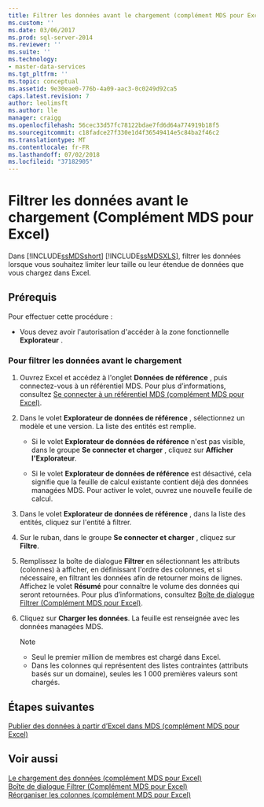 ```yaml
---
title: Filtrer les données avant le chargement (complément MDS pour Excel) | Microsoft Docs
ms.custom: ''
ms.date: 03/06/2017
ms.prod: sql-server-2014
ms.reviewer: ''
ms.suite: ''
ms.technology:
- master-data-services
ms.tgt_pltfrm: ''
ms.topic: conceptual
ms.assetid: 9e30eae0-776b-4a09-aac3-0c0249d92ca5
caps.latest.revision: 7
author: leolimsft
ms.author: lle
manager: craigg
ms.openlocfilehash: 56cec33d57fc78122bdae7fd6d64a774919b18f5
ms.sourcegitcommit: c18fadce27f330e1d4f36549414e5c84ba2f46c2
ms.translationtype: MT
ms.contentlocale: fr-FR
ms.lasthandoff: 07/02/2018
ms.locfileid: "37182905"
---
```

# <a name="filter-data-before-loading-mds-add-in-for-excel"></a>Filtrer les données avant le chargement (Complément MDS pour Excel)
  Dans [!INCLUDE[ssMDSshort](../../includes/ssmdsshort-md.md)] [!INCLUDE[ssMDSXLS](../../includes/ssmdsxls-md.md)], filtrer les données lorsque vous souhaitez limiter leur taille ou leur étendue de données que vous chargez dans Excel.  
  
## <a name="prerequisites"></a>Prérequis  
 Pour effectuer cette procédure :  
  
-   Vous devez avoir l'autorisation d'accéder à la zone fonctionnelle **Explorateur** .  
  
### <a name="to-filter-data-before-loading"></a>Pour filtrer les données avant le chargement  
  
1.  Ouvrez Excel et accédez à l'onglet **Données de référence** , puis connectez-vous à un référentiel MDS. Pour plus d’informations, consultez [Se connecter à un référentiel MDS &#40;complément MDS pour Excel&#41;](connect-to-an-mds-repository-mds-add-in-for-excel.md).  
  
2.  Dans le volet **Explorateur de données de référence** , sélectionnez un modèle et une version. La liste des entités est remplie.  
  
    -   Si le volet **Explorateur de données de référence** n'est pas visible, dans le groupe **Se connecter et charger** , cliquez sur **Afficher l'Explorateur**.  
  
    -   Si le volet **Explorateur de données de référence** est désactivé, cela signifie que la feuille de calcul existante contient déjà des données managées MDS. Pour activer le volet, ouvrez une nouvelle feuille de calcul.  
  
3.  Dans le volet **Explorateur de données de référence** , dans la liste des entités, cliquez sur l'entité à filtrer.  
  
4.  Sur le ruban, dans le groupe **Se connecter et charger** , cliquez sur **Filtre**.  
  
5.  Remplissez la boîte de dialogue **Filtrer** en sélectionnant les attributs (colonnes) à afficher, en définissant l'ordre des colonnes, et si nécessaire, en filtrant les données afin de retourner moins de lignes. Affichez le volet **Résumé** pour connaître le volume des données qui seront retournées. Pour plus d’informations, consultez [Boîte de dialogue Filtrer &#40;Complément MDS pour Excel&#41;](filter-dialog-box-mds-add-in-for-excel.md).  
  
6.  Cliquez sur **Charger les données**. La feuille est renseignée avec les données managées MDS.  
  
    > [!NOTE]  
    >  -   Seul le premier million de membres est chargé dans Excel.  
    > -   Dans les colonnes qui représentent des listes contraintes (attributs basés sur un domaine), seules les 1 000 premières valeurs sont chargés.  
  
## <a name="next-steps"></a>Étapes suivantes  
 [Publier des données à partir d’Excel dans MDS &#40;complément MDS pour Excel&#41;](import-data-from-excel-to-master-data-services-mds-add-in-for-excel.md)  
  
## <a name="see-also"></a>Voir aussi  
 [Le chargement des données &#40;complément MDS pour Excel&#41;](overview-exporting-data-to-excel-mds-add-in-for-excel.md)   
 [Boîte de dialogue Filtrer &#40;Complément MDS pour Excel&#41;](filter-dialog-box-mds-add-in-for-excel.md)   
 [Réorganiser les colonnes &#40;complément MDS pour Excel&#41;](reorder-columns-mds-add-in-for-excel.md)  
  
  
